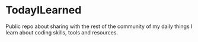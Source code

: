 # TodayILearned
Public repo about sharing with the rest of the community of my daily things I learn about coding skills, tools and resources.
